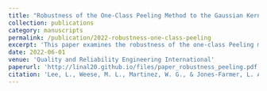 ```yaml
---
title: "Robustness of the One‐Class Peeling Method to the Gaussian Kernel Bandwidth"
collection: publications
category: manuscripts
permalink: /publication/2022-robustness-one-class-peeling
excerpt: 'This paper examines the robustness of the one-class Peeling method when applied to the Gaussian Kernel Bandwidth.'
date: 2022-06-01
venue: 'Quality and Reliability Engineering International'
paperurl: 'http://linal20.github.io/files/paper_robustness_peeling.pdf'
citation: 'Lee, L., Weese, M. L., Martinez, W. G., & Jones‐Farmer, L. A. (2022). &quot;Robustness of the One‐Class Peeling Method to the Gaussian Kernel Bandwidth.&quot; <i>Quality and Reliability Engineering International</i>. 38(3), 1289-1301.'
---
```


